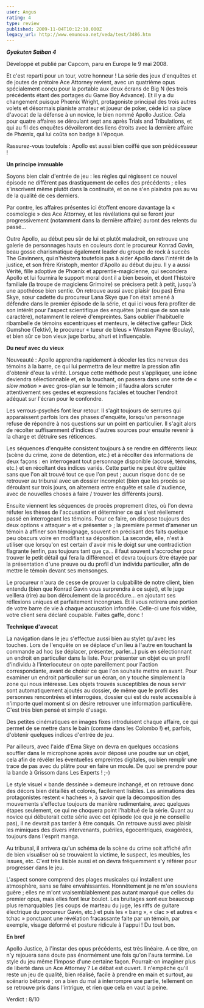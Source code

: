 ```yaml
---
user: Angus
rating: 4
type: review
published: 2009-11-04T10:12:10.000Z
legacy_url: http://www.emunova.net/veda/test/3486.htm
---
```

**_Gyakuten Saiban 4_**  

  

Développé et publié par Capcom, paru en Europe le 9 mai 2008\.  

  

  

Et c'est reparti pour un tour, votre honneur ! La série des jeux d'enquêtes et de joutes de prétoire Ace Attorney revient, avec un quatrième opus spécialement conçu pour la portable aux deux écrans de Big N (les trois précédents étant des portages du Game Boy Advance). Et il y a du changement puisque Phœnix Wright, protagoniste principal des trois autres volets et désormais pianiste amateur et joueur de poker, cède ici sa place d'avocat de la défense à un novice, le bien nommé Apollo Justice. Cela pour quatre affaires se déroulant sept ans après Trials and Tribulations, et qui au fil des enquêtes dévoileront des liens étroits avec la dernière affaire de Phœnix, qui lui coûta son badge à l'époque.  

Rassurez-vous toutefois : Apollo est aussi bien coiffé que son prédécesseur !  

  

**Un principe immuable**  

  

Soyons bien clair d'entrée de jeu : les règles qui régissent ce nouvel épisode ne diffèrent pas drastiquement de celles des précédents ; elles s'inscrivent même plutôt dans la continuité, et on ne s'en plaindra pas au vu de la qualité de ces derniers.  

Par contre, les affaires présentes ici étoffent encore davantage la « cosmologie » des Ace Attorney, et les révélations qui se feront jour progressivement (notamment dans la dernière affaire) auront des relents du passé...  

  

Outre Apollo, au début peu sûr de lui et plutôt maladroit, on retrouve une galerie de personnages hauts en couleurs dont le procureur Konrad Gavin, beau gosse charismatique également leader du groupe de rock à succès The Gavinners, qui n'hésitera toutefois pas à aider Apollo dans l'intérêt de la justice, et son frère Kristoph, mentor d'Apollo au début du jeu. Il y a aussi Vérité, fille adoptive de Phœnix et apprentie-magicienne, qui secondera Apollo et lui fournira le support moral dont il a bien besoin, et dont l'histoire familiale (la troupe de magiciens Grimoire) se précisera petit à petit, jusqu'à une apothéose bien sentie. On retrouve aussi avec plaisir (ou pas) Ema Skye, sœur cadette du procureur Lana Skye que l'on était amené à défendre dans le premier épisode de la série, et qui ici vous fera profiter de son intérêt pour l'aspect scientifique des enquêtes (ainsi que de son sale caractère), notamment le relevé d'empreintes. Sans oublier l'habituelle ribambelle de témoins excentriques et menteurs, le détective gaffeur Dick Gumshoe (Tektiv), le procureur « tueur de bleus » Winston Payne (Boulay), et bien sûr ce bon vieux juge barbu, ahuri et influençable.  

  

**Du neuf avec du vieux**  

  

Nouveauté : Apollo apprendra rapidement à déceler les tics nerveux des témoins à la barre, ce qui lui permettra de leur mettre la pression afin d'obtenir d'eux la vérité. Lorsque cette méthode peut s'appliquer, une icône deviendra sélectionnable et, en la touchant, on passera dans une sorte de _« slow motion »_ avec gros-plan sur le témoin ; il faudra alors scruter attentivement ses gestes et expressions faciales et toucher l'endroit adéquat sur l'écran pour le confondre.  

  

Les verrous-psychés font leur retour. Il s'agit toujours de serrures qui apparaissent parfois lors des phases d'enquête, lorsqu'un personnage refuse de répondre à nos questions sur un point en particulier. Il s'agit alors de récolter suffisamment d'indices d'autres sources pour ensuite revenir à la charge et détruire ses réticences.  

  

Les séquences d'enquête consistent toujours à se rendre en différents lieux (scène du crime, zone de détention, etc.) et à récolter des informations de deux façons : en interrogeant tout personnage disponible (accusé, témoins, etc.) et en récoltant des indices variés. Cette partie ne peut être quittée sans que l'on ait trouvé tout ce que l'on peut ; aucun risque donc de se retrouver au tribunal avec un dossier incomplet (bien que les procès se déroulant sur trois jours, on alternera entre enquête et salle d'audience, avec de nouvelles choses à faire / trouver les différents jours).  

Ensuite viennent les séquences de procès proprement dites, où l'on devra réfuter les thèses de l'accusation et déterminer ce qui s'est réellement passé en interrogeant les témoins. Pour ce faire, on dispose toujours des deux options « attaquer » et « présenter » ; la première permet d'amener un témoin à affiner son témoignage, souvent en précisant des faits quelque peu obscurs voire en modifiant sa déposition. La seconde, elle, n'est à utiliser que lorsqu'on est certain d'avoir mis le doigt sur une contradiction flagrante (enfin, pas toujours tant que ça... il faut souvent s'accrocher pour trouver le petit détail qui fera la différence) et devra toujours être étayée par la présentation d'une preuve ou du profil d'un individu particulier, afin de mettre le témoin devant ses mensonges.  

Le procureur n'aura de cesse de prouver la culpabilité de notre client, bien entendu (bien que Konrad Gavin vous surprendra à ce sujet), et le juge veillera (rire) au bon déroulement de la procédure... en ajoutant ses réflexions uniques et parfaitement incongrues. Et il vous retirera une portion de votre barre de vie à chaque accusation infondée. Celle-ci une fois vidée, votre client sera déclaré coupable. Faites gaffe, donc !  

  

**Technique d'avocat**  

  

La navigation dans le jeu s'effectue aussi bien au stylet qu'avec les touches. Lors de l'enquête on se déplace d'un lieu à l'autre en touchant la commande ad hoc (se déplacer, présenter, parler...) puis en sélectionnant un endroit en particulier dans la liste. Pour présenter un objet ou un profil d'individu à l'interlocuteur on opte pareillement pour l'action correspondante, avant de choisir ce que l'on souhaite mettre en avant. Pour examiner un endroit particulier sur un écran, on y touche simplement la zone qui nous intéresse. Les objets trouvés susceptibles de nous servir sont automatiquement ajoutés au dossier, de même que le profil des personnes rencontrées et interrogées, dossier qui est du reste accessible à n'importe quel moment si on désire retrouver une information particulière. C'est très bien pensé et simple d'usage.  

Des petites cinématiques en images fixes introduisent chaque affaire, ce qui permet de se mettre dans le bain (comme dans les Colombo !) et, parfois, d'obtenir quelques indices d'entrée de jeu.  

Par ailleurs, avec l'aide d'Ema Skye on devra en quelques occasions souffler dans le microphone après avoir déposé une poudre sur un objet, cela afin de révéler les éventuelles empreintes digitales, ou bien remplir une trace de pas avec du plâtre pour en faire un moule. De quoi se prendre pour la bande à Grissom dans Les Experts ! ;-)  

  

Le style visuel « bande dessinée » demeure inchangé, et on retrouve donc des décors bien détaillés et colorés, facilement lisibles. Les animations des protagonistes restent « hachées », à savoir que la décomposition des mouvements s'effectue toujours de manière rudimentaire, avec quelques étapes seulement, ce qui ne choquera point l'habitué de la série. Quant au novice qui débuterait cette série avec cet épisode (ce que je ne conseille pas), il ne devrait pas tarder à être conquis. On retrouve aussi avec plaisir les mimiques des divers intervenants, puériles, égocentriques, exagérées, toujours dans l'esprit manga.  

Au tribunal, il arrivera qu'un schéma de la scène du crime soit affiché afin de bien visualiser où se trouvaient la victime, le suspect, les meubles, les issues, etc. C'est très lisible aussi et on devra fréquemment s'y référer pour progresser dans le jeu.  

  

L'aspect sonore comprend des plages musicales qui installent une atmosphère, sans se faire envahissantes. Honnêtement je ne m'en souviens guère ; elles ne m'ont vraisemblablement pas autant marqué que celles du premier opus, mais elles font leur boulot. Les bruitages sont eux beaucoup plus remarquables (les coups de marteau du juge, les riffs de guitare électrique du procureur Gavin, etc.) et puis les « bang », « clac » et autres « tchac » ponctuant une révélation fracassante faite par un témoin, par exemple, visage déformé et posture ridicule à l'appui ! Du tout bon.  

  

**En bref**  

  

Apollo Justice, à l'instar des opus précédents, est très linéaire. A ce titre, on n'y rejouera sans doute pas énormément une fois qu'on l'aura terminé. Le style du jeu même l'impose d'une certaine façon. Pourrait-on imaginer plus de liberté dans un Ace Attorney ? Le débat est ouvert. Il n'empêche qu'il reste un jeu de qualité, bien réalisé, facile à prendre en main et surtout, au scénario bétonné ; on a bien du mal à interrompre une partie, tellement on se retrouve pris dans l'intrigue, et rien que cela en vaut la peine.  

  

Verdict : 8/10
